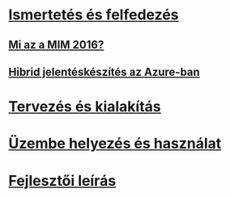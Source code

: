 # [Ismertetés és felfedezés](microsoft-identity-manager-2016.md)
## [Mi az a MIM 2016?](microsoft-identity-manager-2016.md)
## [Hibrid jelentéskészítés az Azure-ban](identity-manager-hybrid-reporting-azure.md)
# [Tervezés és kialakítás](/microsoft-identity-manager/plan-design/microsoft-identity-manager-2016-supported-platforms)
# [Üzembe helyezés és használat](/microsoft-identity-manager/deploy-use/microsoft-identity-manager-deploy)
# [Fejlesztői leírás](/microsoft-identity-manager/reference/microsoft-identity-manager-2016-developer-reference)


<!--HONumber=Apr16_HO4-->


